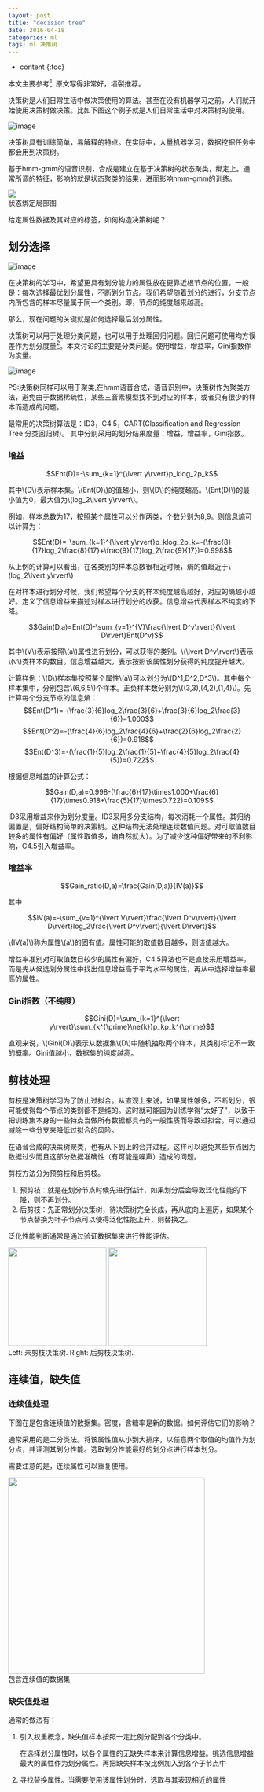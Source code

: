 ```yaml
---
layout: post
title: "decision tree"
date: 2016-04-18
categories: ml
tags: ml 决策树
---
```


* content
{:toc}

本文主要参考[^zzh]. 原文写得非常好，墙裂推荐。

决策树是人们日常生活中做决策使用的算法。甚至在没有机器学习之前，人们就开始使用决策树做决策。比如下图这个例子就是人们日常生活中对决策树的使用。





![image](http://vsooda.github.io/assets/decision_tree/rude.jpg)

决策树具有训练简单，易解释的特点。在实际中，大量机器学习，数据挖掘任务中都会用到决策树。

基于hmm-gmm的语音识别，合成是建立在基于决策树的状态聚类，绑定上。通常所调的特征，影响的就是状态聚类的结果，进而影响hmm-gmm的训练。

<div class="imgcap">
<img src="http://vsooda.github.io/assets/decision_tree/state_cluster.png" style="max-width:98%;">
<div class="thecap">状态绑定局部图</div>
</div>

给定属性数据及其对应的标签，如何构造决策树呢？

## 划分选择

![image](http://vsooda.github.io/assets/decision_tree/info_gain.jpg)

在决策树的学习中，希望更具有划分能力的属性放在更靠近根节点的位置。一般是：每次选择最优划分属性，不断划分节点。我们希望随着划分的进行，分支节点内所包含的样本尽量属于同一个类别。即，节点的纯度越来越高。

那么，现在问题的关键就是如何选择最后划分属性。

决策树可以用于处理分类问题，也可以用于处理回归问题。回归问题可使用均方误差作为划分度量[^lxt]。本文讨论的主要是分类问题。使用增益，增益率，Gini指数作为度量。

![image](http://vsooda.github.io/assets/decision_tree/error.png)

PS:决策树同样可以用于聚类,在hmm语音合成，语音识别中，决策树作为聚类方法，避免由于数据稀疏性，某些三音素模型找不到对应的样本，或者只有很少的样本而造成的问题。

最常用的决策树算法是：ID3，C4.5，CART(Classification and Regression Tree 分类回归树)。 其中分别采用的划分结果度量：增益，增益率，Gini指数。

### 增益

$$Ent(D)=-\sum_{k=1}^{\lvert y\rvert}p_klog_2p_k$$

其中\\(D\\)表示样本集。\\(Ent(D)\\)的值越小，则\\(D\\)的纯度越高。\\(Ent(D)\\)的最小值为0，最大值为\\(log_2\lvert y\rvert\\)。

例如，样本总数为17，按照某个属性可以分作两类，个数分别为8,9。则信息熵可以计算为：

$$Ent(D)=-\sum_{k=1}^{\lvert y\rvert}p_klog_2p_k=-(\frac{8}{17}log_2\frac{8}{17}+\frac{9}{17}log_2\frac{9}{17})=0.998$$

从上例的计算可以看出，在各类别的样本总数很相近时候，熵的值趋近于\\(log_2\lvert y\rvert\\)

在对样本进行划分时候，我们希望每个分支的样本纯度越高越好，对应的熵越小越好。定义了信息增益来描述对样本进行划分的收获。信息增益代表样本不纯度的下降。

$$Gain(D,a)=Ent(D)-\sum_{v=1}^{V}\frac{\lvert D^v\rvert}{\lvert D\rvert}Ent(D^v)$$

其中\\(V\\)表示按照\\(a\\)属性进行划分，可以获得的类别。\\(\lvert D^v\rvert\\)表示\\(v\\)类样本的数目。信息增益越大，表示按照该属性划分获得的纯度提升越大。

计算样例：\\(D\\)样本集按照某个属性\\(a\\)可以划分为\\(D^1,D^2,D^3\\)。其中每个样本集中，分别包含\\(6,6,5\\)个样本。正负样本数分别为\\((3,3),(4,2),(1,4)\\)。先计算每个分支节点的信息熵：
$$Ent(D^1)=-(\frac{3}{6}log_2\frac{3}{6}+\frac{3}{6}log_2\frac{3}{6})=1.000$$
$$Ent(D^2)=-(\frac{4}{6}log_2\frac{4}{6}+\frac{2}{6}log_2\frac{2}{6})=0.918$$
$$Ent(D^3)=-(\frac{1}{5}log_2\frac{1}{5}+\frac{4}{5}log_2\frac{4}{5})=0.722$$

根据信息增益的计算公式：

$$Gain(D,a)=0.998-(\frac{6}{17}\times1.000+\frac{6}{17}\times0.918+\frac{5}{17}\times0.722)=0.109$$

ID3采用增益来作为划分度量。ID3采用多分支结构，每次消耗一个属性。其归纳偏置是，偏好结构简单的决策树。这种结构无法处理连续数值问题。对可取值数目较多的属性有偏好（属性取值多，熵自然就大）。为了减少这种偏好带来的不利影响，C4.5引入增益率。

### 增益率

$$Gain_ratio(D,a)=\frac{Gain(D,a)}{IV(a)}$$

其中

$$IV(a)=-\sum_{v=1}^{\lvert V\rvert}\frac{\lvert D^v\rvert}{\lvert D\rvert}log_2\frac{\lvert D^v\rvert}{\lvert D\rvert}$$

\\(IV(a)\\)称为属性\\(a\\)的固有值。属性可能的取值数目越多，则该值越大。

增益率准别对可取值数目较少的属性有偏好，C4.5算法也不是直接采用增益率。而是先从候选划分属性中找出信息增益高于平均水平的属性，再从中选择增益率最高的属性。

### Gini指数（不纯度）

$$Gini(D)=\sum_{k=1}^{\lvert y\rvert}\sum_{k^{\prime}\ne{k}}p_kp_k^{\prime}$$

直观来说，\\(Gini(D)\\)表示从数据集\\(D\\)中随机抽取两个样本，其类别标记不一致的概率。Gini值越小，数据集的纯度越高。

## 剪枝处理
剪枝是决策树学习为了防止过拟合。从直观上来说，如果属性够多，不断划分，很可能使得每个节点的类别都不是纯的。这时就可能因为训练学得“太好了”，以致于把训练集本身的一些特点当做所有数据都具有的一般性质而导致过拟合。可以通过减除一些分支来降低过拟合的风险。

在语音合成的决策树聚类，也有从下到上的合并过程。这样可以避免某些节点因为数据过少而且这部分数据准确性（有可能是噪声）造成的问题。

剪枝方法分为预剪枝和后剪枝。

1. 预剪枝：就是在划分节点时候先进行估计，如果划分后会导致泛化性能的下降，则不再划分。
2. 后剪枝：先正常划分决策树，待决策树完全长成，再从底向上遍历，如果某个节点替换为叶子节点可以使得泛化性能上升，则替换之。

泛化性能判断通常是通过验证数据集来进行性能评估。

<div class="imgcap">
<div>
<img src="http://vsooda.github.io/assets/decision_tree/non_pruning.jpg" style="max-width:49%; height:200px;">
<img src="http://vsooda.github.io/assets/decision_tree/pruning.jpg" style="max-width:49%; height:200px;">
</div>
<div class="thecap">Left: 未剪枝决策树. Right: 后剪枝决策树.</div>
</div>




## 连续值，缺失值

### 连续值处理
下图在是包含连续值的数据集。密度，含糖率是新的数据。如何评估它们的影响？

通常采用的是二分类法。将该属性值从小到大排序，以任意两个取值的均值作为划分点，并评测其划分性能。选取划分性能最好的划分点进行样本划分。

需要注意的是，连续属性可以重复使用。

<div class="imgcap">
<img src="http://vsooda.github.io/assets/decision_tree/dataset.jpg" style="max-width:80%; height:400px;">
<div class="thecap">包含连续值的数据集</div>
</div>

### 缺失值处理
通常的做法有：

1. 引入权重概念，缺失值样本按照一定比例分配到各个分类中。

	在选择划分属性时，以各个属性的无缺失样本来计算信息增益。挑选信息增益最大的属性作为划分属性。再把缺失样本按比例加入到各个子节点中
2. 寻找替换属性。当需要使用该属性划分时，选取与其表现相近的属性

[^zzh]: 周志华 机器学习

[^lihang]: 李航 统计学习方法

[^lxt]: 林轩田 机器学习技法

<script type="text/javascript" src="//cdn.mathjax.org/mathjax/latest/MathJax.js?config=TeX-AMS-MML_HTMLorMML">
